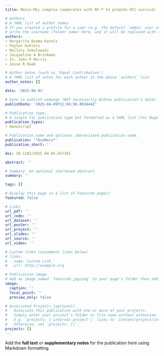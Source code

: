 ```yaml
---
title: Menin-MLL complex cooperates with NF-Y to promote HCC survival

# Authors
# A YAML list of author names
# If you created a profile for a user (e.g. the default `admin` user at `content/authors/admin/`), 
# write the username (folder name) here, and it will be replaced with their full name and linked to their profile.
authors:
- Margarita Dzama-Karels
- Peyton Kuhlers
- Mallory Sokolowski
- Jacqueline A Brinkman
- IV, John P Morris
- Jesse R Raab

# Author notes (such as 'Equal Contribution')
# A YAML list of notes for each author in the above `authors` list
author_notes: []

date: '2025-04-01'

# Date to publish webpage (NOT necessarily Bibtex publication's date).
publishDate: '2025-04-09T11:04:58.083444Z'

# Publication type.
# A single CSL publication type but formatted as a YAML list (for Hugo requirements).
publication_types:
- manuscript

# Publication name and optional abbreviated publication name.
publication: '*bioRxiv*'
publication_short: ''

doi: 10.1101/2025.04.05.647381

abstract: ''

# Summary. An optional shortened abstract.
summary: ''

tags: []

# Display this page in a list of Featured pages?
featured: false

# Links
url_pdf: ''
url_code: ''
url_dataset: ''
url_poster: ''
url_project: ''
url_slides: ''
url_source: ''
url_video: ''

# Custom links (uncomment lines below)
# links:
# - name: Custom Link
#   url: http://example.org

# Publication image
# Add an image named `featured.jpg/png` to your page's folder then add a caption below.
image:
  caption: ''
  focal_point: ''
  preview_only: false

# Associated Projects (optional).
#   Associate this publication with one or more of your projects.
#   Simply enter your project's folder or file name without extension.
#   E.g. `projects: ['internal-project']` links to `content/project/internal-project/index.md`.
#   Otherwise, set `projects: []`.
projects: []
---
```


Add the **full text** or **supplementary notes** for the publication here using Markdown formatting.

